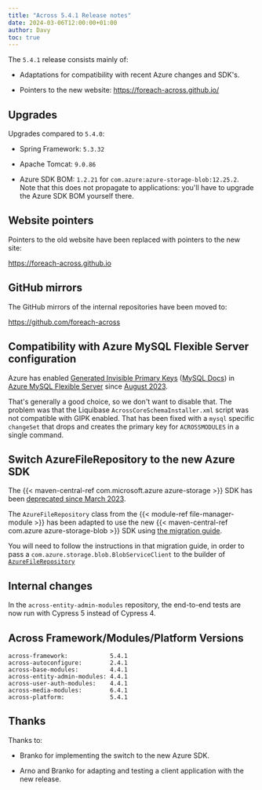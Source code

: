 ```yaml
---
title: "Across 5.4.1 Release notes"
date: 2024-03-06T12:00:00+01:00
author: Davy
toc: true
---
```


The `5.4.1` release consists mainly of:

- Adaptations for compatibility with recent Azure changes and SDK's.

- Pointers to the new website: https://foreach-across.github.io/


<!--more-->

## Upgrades

Upgrades compared to `5.4.0`:

- Spring Framework: `5.3.32`

- Apache Tomcat: `9.0.86`

- Azure SDK BOM: `1.2.21` for `com.azure:azure-storage-blob:12.25.2`.
  Note that this does not propagate to applications: you'll have to
  upgrade the Azure SDK BOM yourself there.


## Website pointers

Pointers to the old website have been replaced with pointers to the
new site:

https://foreach-across.github.io


## GitHub mirrors

The GitHub mirrors of the internal repositories have been moved to:

https://github.com/foreach-across


## Compatibility with Azure MySQL Flexible Server configuration

Azure has enabled [Generated Invisible Primary
Keys](https://learn.microsoft.com/en-us/azure/mysql/flexible-server/concepts-limitations#generated-invisible-primary-keys)
([MySQL
Docs](https://dev.mysql.com/doc/refman/8.0/en/create-table-gipks.html))
in [Azure MySQL Flexible
Server](https://learn.microsoft.com/en-us/azure/mysql/flexible-server/overview)
since [August
2023](https://learn.microsoft.com/en-us/azure/mysql/flexible-server/whats-new#august-2023).

That's generally a good choice, so we don't want to disable that. The
problem was that the Liquibase `AcrossCoreSchemaInstaller.xml` script
was not compatible with GIPK enabled. That has been fixed with a
`mysql` specific `changeSet` that drops and creates the primary key
for `ACROSSMODULES` in a single command.


## Switch AzureFileRepository to the new Azure SDK

The {{< maven-central-ref com.microsoft.azure azure-storage >}} SDK
has been [deprecated since March
2023](https://azure.github.io/azure-sdk/releases/deprecated/java.html).

The `AzureFileRepository` class from the {{< module-ref
file-manager-module >}} has been adapted to use the new {{<
maven-central-ref com.azure azure-storage-blob >}} SDK using [the
migration
guide](https://github.com/Azure/azure-sdk-for-java/blob/main/sdk/storage/azure-storage-blob/migrationGuides/V10_V12.md).

You will need to follow the instructions in that migration guide, in
order to pass a `com.azure.storage.blob.BlobServiceClient` to the
builder of
[`AzureFileRepository`](https://foreach-across.github.io/api-docs-5/com.foreach.across.modules/file-manager-module/6.4.1/com/foreach/across/modules/filemanager/services/AzureFileRepository.AzureFileRepositoryBuilder.html)


## Internal changes

In the `across-entity-admin-modules` repository, the end-to-end tests
are now run with Cypress 5 instead of Cypress 4.


## Across Framework/Modules/Platform Versions

	across-framework:            5.4.1
	across-autoconfigure:        2.4.1
	across-base-modules:         4.4.1
	across-entity-admin-modules: 4.4.1
	across-user-auth-modules:    4.4.1
	across-media-modules:        6.4.1
	across-platform:             5.4.1


## Thanks

Thanks to:

- Branko for implementing the switch to the new Azure SDK.

- Arno and Branko for adapting and testing a client application with
  the new release.

